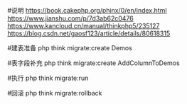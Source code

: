 #说明
https://book.cakephp.org/phinx/0/en/index.html
https://www.jianshu.com/p/7d3ab62c0476
https://www.kancloud.cn/manual/thinkphp5/235127
https://blog.csdn.net/gaosf123/article/details/80618315

#建表准备
php think migrate:create Demos

#表字段补充
php think migrate:create AddColumnToDemos

#执行
php think migrate:run

#回滚
php think migrate:rollback